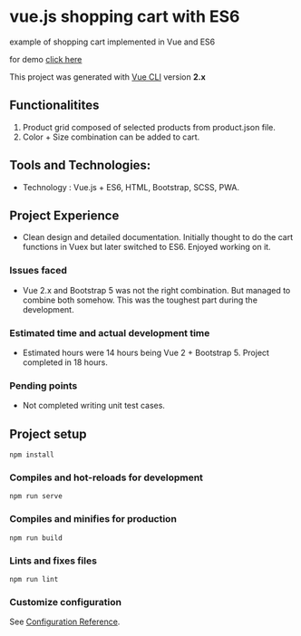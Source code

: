 # vue.js shopping cart with ES6

example of shopping cart implemented in Vue and ES6

for demo [click here](https://devrp-shopping.netlify.app/)

This project was generated with [Vue CLI](https://github.com/vuejs/vue-cli) version **2.x**

## Functionalitites
1. Product grid composed of selected products from product.json file.
2. Color + Size combination can be added to cart.

## Tools and Technologies:
* Technology : Vue.js + ES6, HTML, Bootstrap, SCSS, PWA.

## Project Experience
 - Clean design and detailed documentation. Initially thought to do the cart functions in Vuex but later switched to ES6. Enjoyed working on it.

### Issues faced
 - Vue 2.x and Bootstrap 5 was not the right combination. But managed to combine both somehow. This was the toughest part during the development.

### Estimated time and actual development time
 - Estimated hours were 14 hours being Vue 2 + Bootstrap 5. Project completed in 18 hours.

### Pending points
 - Not completed writing unit test cases.

## Project setup
```
npm install
```
### Compiles and hot-reloads for development
```
npm run serve
```
### Compiles and minifies for production
```
npm run build
```
### Lints and fixes files
```
npm run lint
```
### Customize configuration
See [Configuration Reference](https://cli.vuejs.org/config/).
